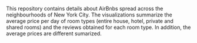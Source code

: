 This repository contains details about AirBnbs spread across the neighbourhoods of New York City. The visualizations summarize the average price per day of room types (entire house, hotel, private and shared rooms) and the reviews obtained for each room type. In addition, the average prices are different sumarized.
